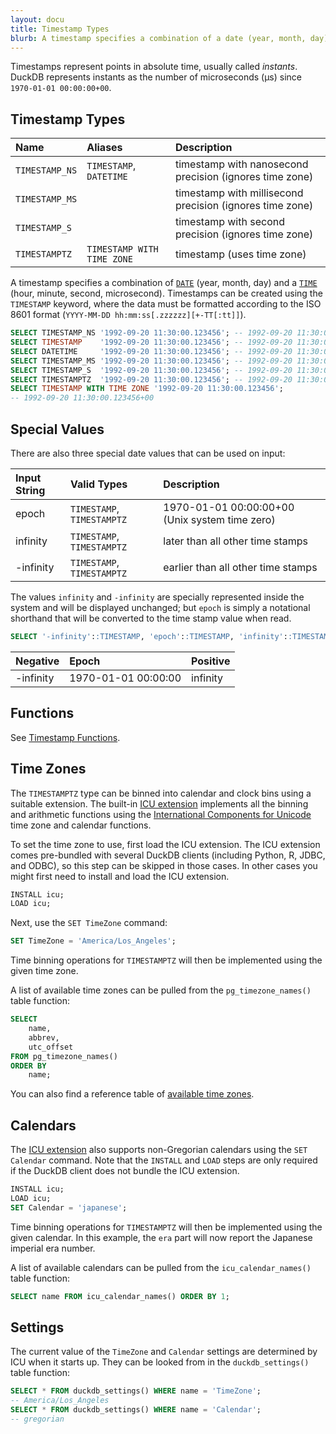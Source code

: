 ```yaml
---
layout: docu
title: Timestamp Types
blurb: A timestamp specifies a combination of a date (year, month, day) and a time (hour, minute, second, microsecond).
---
```


Timestamps represent points in absolute time, usually called *instants*.
DuckDB represents instants as the number of microseconds (µs) since `1970-01-01 00:00:00+00`.

## Timestamp Types

| Name | Aliases | Description |
|:---|:---|:---|
| `TIMESTAMP_NS` | `TIMESTAMP`, `DATETIME`    | timestamp with nanosecond precision (ignores time zone)  |
| `TIMESTAMP_MS` |                            | timestamp with millisecond precision (ignores time zone) |
| `TIMESTAMP_S`  |                            | timestamp with second precision (ignores time zone)      |
| `TIMESTAMPTZ`  | `TIMESTAMP WITH TIME ZONE` | timestamp (uses time zone)                               |

A timestamp specifies a combination of [`DATE`](date) (year, month, day) and a [`TIME`](time) (hour, minute, second, microsecond). Timestamps can be created using the `TIMESTAMP` keyword, where the data must be formatted according to the ISO 8601 format (`YYYY-MM-DD hh:mm:ss[.zzzzzz][+-TT[:tt]]`).

```sql
SELECT TIMESTAMP_NS '1992-09-20 11:30:00.123456'; -- 1992-09-20 11:30:00.123456
SELECT TIMESTAMP    '1992-09-20 11:30:00.123456'; -- 1992-09-20 11:30:00.123456
SELECT DATETIME     '1992-09-20 11:30:00.123456'; -- 1992-09-20 11:30:00.123456
SELECT TIMESTAMP_MS '1992-09-20 11:30:00.123456'; -- 1992-09-20 11:30:00.123
SELECT TIMESTAMP_S  '1992-09-20 11:30:00.123456'; -- 1992-09-20 11:30:00
SELECT TIMESTAMPTZ  '1992-09-20 11:30:00.123456'; -- 1992-09-20 11:30:00.123456+00
SELECT TIMESTAMP WITH TIME ZONE '1992-09-20 11:30:00.123456';
-- 1992-09-20 11:30:00.123456+00
```

## Special Values

There are also three special date values that can be used on input:

<div class="narrow_table"></div>

| Input String | Valid Types                           | Description                                    |
|:-------------|:--------------------------------------|:-----------------------------------------------|
| epoch	       | `TIMESTAMP`, `TIMESTAMPTZ`            | 1970-01-01 00:00:00+00 (Unix system time zero) |
| infinity	   | `TIMESTAMP`, `TIMESTAMPTZ`            | later than all other time stamps               |
| -infinity	   | `TIMESTAMP`, `TIMESTAMPTZ`            | earlier than all other time stamps             |

The values `infinity` and `-infinity` are specially represented inside the system and will be displayed unchanged; 
but `epoch` is simply a notational shorthand that will be converted to the time stamp value when read.

```sql
SELECT '-infinity'::TIMESTAMP, 'epoch'::TIMESTAMP, 'infinity'::TIMESTAMP;
```

<div class="narrow_table"></div>

| Negative  | Epoch               | Positive |
|:----------|:--------------------|:---------|
| -infinity | 1970-01-01 00:00:00 | infinity |

## Functions

See [Timestamp Functions](../../sql/functions/timestamp).

## Time Zones

The `TIMESTAMPTZ` type can be binned into calendar and clock bins using a suitable extension.
The built-in [ICU extension](../../extensions/icu) implements all the binning and arithmetic functions using the
[International Components for Unicode](https://icu.unicode.org) time zone and calendar functions.

To set the time zone to use, first load the ICU extension. The ICU extension comes pre-bundled with several DuckDB clients (including Python, R, JDBC, and ODBC), so this step can be skipped in those cases. In other cases you might first need to install and load the ICU extension.

```sql
INSTALL icu;
LOAD icu;
```

Next, use the `SET TimeZone` command:

```sql
SET TimeZone = 'America/Los_Angeles';
```

Time binning operations for `TIMESTAMPTZ` will then be implemented using the given time zone.

A list of available time zones can be pulled from the `pg_timezone_names()` table function:

```sql
SELECT 
    name,
    abbrev,
    utc_offset 
FROM pg_timezone_names() 
ORDER BY 
    name;
```

You can also find a reference table of [available time zones](../../sql/data_types/timezones).

## Calendars

The [ICU extension](../../extensions/icu) also supports non-Gregorian calendars using the `SET Calendar` command.
Note that the `INSTALL` and `LOAD` steps are only required if the DuckDB client does not bundle the ICU extension.

```sql
INSTALL icu;
LOAD icu;
SET Calendar = 'japanese';
```

Time binning operations for `TIMESTAMPTZ` will then be implemented using the given calendar.
In this example, the `era` part will now report the Japanese imperial era number.

A list of available calendars can be pulled from the `icu_calendar_names()` table function:

```sql
SELECT name FROM icu_calendar_names() ORDER BY 1;
```

## Settings

The current value of the `TimeZone` and `Calendar` settings are determined by ICU when it starts up.
They can be looked from in the `duckdb_settings()` table function:

```sql
SELECT * FROM duckdb_settings() WHERE name = 'TimeZone';
-- America/Los_Angeles
SELECT * FROM duckdb_settings() WHERE name = 'Calendar';
-- gregorian
```
